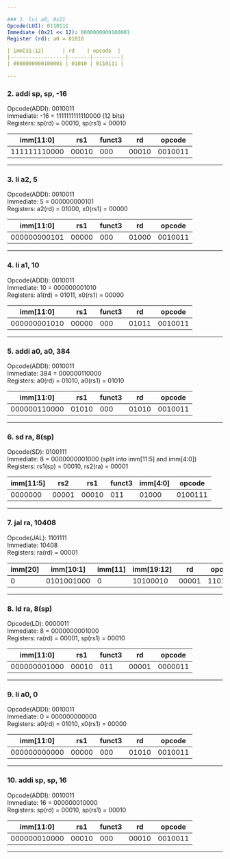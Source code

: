```yaml
---

### 1. lui a0, 0x21  
Opcode(LUI): 0110111  
Immediate (0x21 << 12): 0000000000100001  
Register (rd): a0 = 01010  

| imm[31:12]      | rd    | opcode  |
|------------------|-------|---------|
| 0000000000100001 | 01010 | 0110111 |

---
```


### 2. addi sp, sp, -16  
Opcode(ADDI): 0010011  
Immediate: -16 = 1111111111110000 (12 bits)  
Registers: sp(rd) = 00010, sp(rs1) = 00010  

| imm[11:0]      | rs1   | funct3 | rd    | opcode  |
|-----------------|-------|--------|-------|---------|
| 111111110000    | 00010 | 000    | 00010 | 0010011 |

---

### 3. li a2, 5  
Opcode(ADDI): 0010011  
Immediate: 5 = 000000000101  
Registers: a2(rd) = 01000, x0(rs1) = 00000  

| imm[11:0]      | rs1   | funct3 | rd    | opcode  |
|-----------------|-------|--------|-------|---------|
| 000000000101    | 00000 | 000    | 01000 | 0010011 |

---

### 4. li a1, 10  
Opcode(ADDI): 0010011  
Immediate: 10 = 000000001010  
Registers: a1(rd) = 01011, x0(rs1) = 00000  

| imm[11:0]      | rs1   | funct3 | rd    | opcode  |
|-----------------|-------|--------|-------|---------|
| 000000001010    | 00000 | 000    | 01011 | 0010011 |

---

### 5. addi a0, a0, 384  
Opcode(ADDI): 0010011  
Immediate: 384 = 000000110000  
Registers: a0(rd) = 01010, a0(rs1) = 01010  

| imm[11:0]      | rs1   | funct3 | rd    | opcode  |
|-----------------|-------|--------|-------|---------|
| 000000110000    | 01010 | 000    | 01010 | 0010011 |

---

### 6. sd ra, 8(sp)  
Opcode(SD): 0100111  
Immediate: 8 = 0000000001000 (split into imm[11:5] and imm[4:0])  
Registers: rs1(sp) = 00010, rs2(ra) = 00001  

| imm[11:5] | rs2   | rs1   | funct3 | imm[4:0] | opcode  |
|-----------|-------|-------|--------|----------|---------|
| 0000000   | 00001 | 00010 | 011    | 01000    | 0100111 |

---

### 7. jal ra, 10408  
Opcode(JAL): 1101111  
Immediate: 10408  
Registers: ra(rd) = 00001  

| imm[20] | imm[10:1] | imm[11] | imm[19:12] | rd    | opcode  |
|---------|-----------|---------|------------|-------|---------|
|   0     | 0101001000|    0    |  10100010  | 00001 | 1101111 |

---

### 8. ld ra, 8(sp)  
Opcode(LD): 0000011  
Immediate: 8 = 0000000001000  
Registers: ra(rd) = 00001, sp(rs1) = 00010  

| imm[11:0]      | rs1   | funct3 | rd    | opcode  |
|-----------------|-------|--------|-------|---------|
| 000000001000    | 00010 | 011    | 00001 | 0000011 |

---

### 9. li a0, 0  
Opcode(ADDI): 0010011  
Immediate: 0 = 000000000000  
Registers: a0(rd) = 01010, x0(rs1) = 00000  

| imm[11:0]      | rs1   | funct3 | rd    | opcode  |
|-----------------|-------|--------|-------|---------|
| 000000000000    | 00000 | 000    | 01010 | 0010011 |

---

### 10. addi sp, sp, 16  
Opcode(ADDI): 0010011  
Immediate: 16 = 000000010000  
Registers: sp(rd) = 00010, sp(rs1) = 00010  

| imm[11:0]      | rs1   | funct3 | rd    | opcode  |
|-----------------|-------|--------|-------|---------|
| 000000010000    | 00010 | 000    | 00010 | 0010011 |

---
